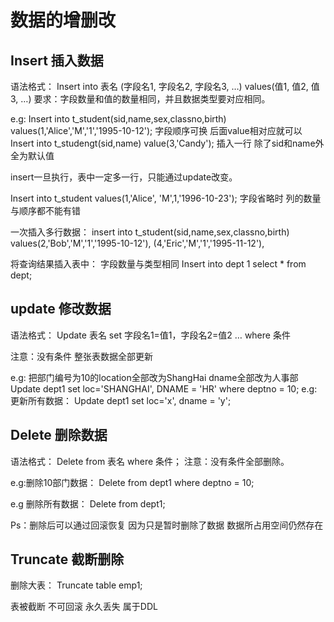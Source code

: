# 数据的增删改

## Insert 插入数据
语法格式：
Insert into 表名 (字段名1, 字段名2, 字段名3, …) values(值1, 值2, 值3, …)
要求：字段数量和值的数量相同，并且数据类型要对应相同。

e.g:
Insert into t_student(sid,name,sex,classno,birth) values(1,'Alice','M','1','1995-10-12');
字段顺序可换 后面value相对应就可以
Insert into t_studengt(sid,name) value(3,'Candy');
插入一行 除了sid和name外全为默认值

insert一旦执行，表中一定多一行，只能通过update改变。

Insert into t_student values(1,'Alice', 'M',1,'1996-10-23');
字段省略时 列的数量与顺序都不能有错

一次插入多行数据：
insert into t_student(sid,name,sex,classno,birth) values(2,'Bob','M','1','1995-10-12'), (4,'Eric','M','1','1995-11-12'),

将查询结果插入表中： 字段数量与类型相同
Insert into dept 1 select * from dept;

## update 修改数据
语法格式：
Update 表名 set 字段名1=值1，字段名2=值2 … where 条件

注意：没有条件 整张表数据全部更新

e.g: 把部门编号为10的location全部改为ShangHai dname全部改为人事部
Update dept1 set loc='SHANGHAI', DNAME = 'HR' where deptno = 10;
e.g: 更新所有数据：
Update dept1 set loc='x', dname = 'y';

## Delete 删除数据
语法格式：
Delete from 表名 where 条件；
注意：没有条件全部删除。

e.g:删除10部门数据：
Delete from dept1 where deptno = 10;

e.g 删除所有数据：
Delete from dept1;

Ps：删除后可以通过回滚恢复 因为只是暂时删除了数据 数据所占用空间仍然存在

## Truncate 截断删除
删除大表：
Truncate table emp1;

表被截断 不可回滚 永久丢失 属于DDL